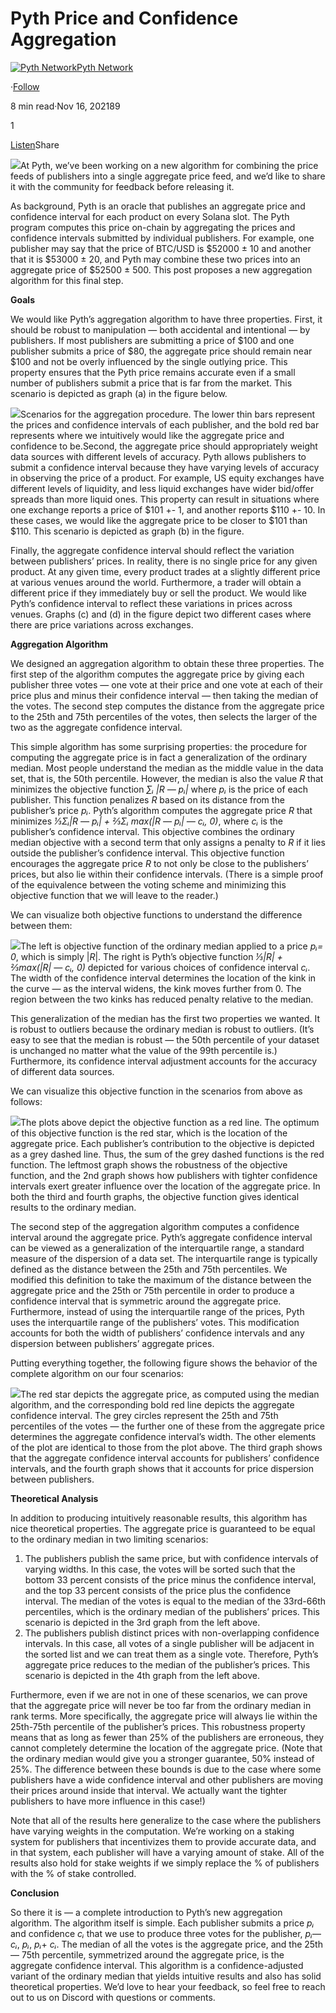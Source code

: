 Pyth Price and Confidence Aggregation
=====================================

[![Pyth Network](https://miro.medium.com/v2/resize:fill:88:88/1*rdK3rHcWpkge6BRQRIwBjA.jpeg)](/?source=post_page-----770bfb686641--------------------------------)[Pyth Network](/?source=post_page-----770bfb686641--------------------------------)

·[Follow](https://medium.com/m/signin?actionUrl=https%3A%2F%2Fmedium.com%2F_%2Fsubscribe%2Fuser%2Ff55fccc0ad62&operation=register&redirect=https%3A%2F%2Fpythnetwork.medium.com%2Fpyth-price-aggregation-proposal-770bfb686641&user=Pyth+Network&userId=f55fccc0ad62&source=post_page-f55fccc0ad62----770bfb686641---------------------post_header-----------)

8 min read·Nov 16, 202189

1

[Listen](https://medium.com/m/signin?actionUrl=https%3A%2F%2Fmedium.com%2Fplans%3Fdimension%3Dpost_audio_button%26postId%3D770bfb686641&operation=register&redirect=https%3A%2F%2Fpythnetwork.medium.com%2Fpyth-price-aggregation-proposal-770bfb686641&source=-----770bfb686641---------------------post_audio_button-----------)Share

![](https://miro.medium.com/v2/resize:fit:1400/1*zjI6Fhy8BOPI6lFz1QAILg.png)At Pyth, we’ve been working on a new algorithm for combining the price feeds of publishers into a single aggregate price feed, and we’d like to share it with the community for feedback before releasing it.

As background, Pyth is an oracle that publishes an aggregate price and confidence interval for each product on every Solana slot. The Pyth program computes this price on-chain by aggregating the prices and confidence intervals submitted by individual publishers. For example, one publisher may say that the price of BTC/USD is $52000 ± 10 and another that it is $53000 ± 20, and Pyth may combine these two prices into an aggregate price of $52500 ± 500. This post proposes a new aggregation algorithm for this final step.

**Goals**

We would like Pyth’s aggregation algorithm to have three properties. First, it should be robust to manipulation — both accidental and intentional — by publishers. If most publishers are submitting a price of $100 and one publisher submits a price of $80, the aggregate price should remain near $100 and not be overly influenced by the single outlying price. This property ensures that the Pyth price remains accurate even if a small number of publishers submit a price that is far from the market. This scenario is depicted as graph (a) in the figure below.

![](https://miro.medium.com/v2/resize:fit:1400/1*wPDuHzdxYnT10MdVAIlIdw.png)Scenarios for the aggregation procedure. The lower thin bars represent the prices and confidence intervals of each publisher, and the bold red bar represents where we intuitively would like the aggregate price and confidence to be.Second, the aggregate price should appropriately weight data sources with different levels of accuracy. Pyth allows publishers to submit a confidence interval because they have varying levels of accuracy in observing the price of a product. For example, US equity exchanges have different levels of liquidity, and less liquid exchanges have wider bid/offer spreads than more liquid ones. This property can result in situations where one exchange reports a price of $101 +- 1, and another reports $110 +- 10. In these cases, we would like the aggregate price to be closer to $101 than $110. This scenario is depicted as graph (b) in the figure.

Finally, the aggregate confidence interval should reflect the variation between publishers’ prices. In reality, there is no single price for any given product. At any given time, every product trades at a slightly different price at various venues around the world. Furthermore, a trader will obtain a different price if they immediately buy or sell the product. We would like Pyth’s confidence interval to reflect these variations in prices across venues. Graphs (c) and (d) in the figure depict two different cases where there are price variations across exchanges.

**Aggregation Algorithm**

We designed an aggregation algorithm to obtain these three properties. The first step of the algorithm computes the aggregate price by giving each publisher three votes — one vote at their price and one vote at each of their price plus and minus their confidence interval — then taking the median of the votes. The second step computes the distance from the aggregate price to the 25th and 75th percentiles of the votes, then selects the larger of the two as the aggregate confidence interval.

This simple algorithm has some surprising properties: the procedure for computing the aggregate price is in fact a generalization of the ordinary median. Most people understand the median as the middle value in the data set, that is, the 50th percentile. However, the median is also the value *R* that minimizes the objective function *∑ᵢ |R — pᵢ|* where *pᵢ* is the price of each publisher. This function penalizes *R* based on its distance from the publisher’s price *pᵢ*. Pyth’s algorithm computes the aggregate price *R* that minimizes *⅓Σᵢ|R — pᵢ| + ⅔Σᵢ max(|R — pᵢ| — cᵢ, 0)*, where *cᵢ* is the publisher’s confidence interval. This objective combines the ordinary median objective with a second term that only assigns a penalty to *R* if it lies outside the publisher’s confidence interval. This objective function encourages the aggregate price *R* to not only be close to the publishers’ prices, but also lie within their confidence intervals. (There is a simple proof of the equivalence between the voting scheme and minimizing this objective function that we will leave to the reader.)

We can visualize both objective functions to understand the difference between them:

![](https://miro.medium.com/v2/resize:fit:1400/1*etN1vHEuy0Jx7_kWf15U_w.png)The left is objective function of the ordinary median applied to a price *pᵢ= 0*, which is simply |*R*|. The right is Pyth’s objective function *⅓|R| + ⅔max(|R| — cᵢ, 0)* depicted for various choices of confidence interval *cᵢ*. The width of the confidence interval determines the location of the kink in the curve — as the interval widens, the kink moves further from 0. The region between the two kinks has reduced penalty relative to the median.

This generalization of the median has the first two properties we wanted. It is robust to outliers because the ordinary median is robust to outliers. (It’s easy to see that the median is robust — the 50th percentile of your dataset is unchanged no matter what the value of the 99th percentile is.) Furthermore, its confidence interval adjustment accounts for the accuracy of different data sources.

We can visualize this objective function in the scenarios from above as follows:

![](https://miro.medium.com/v2/resize:fit:1400/1*Ib2Sd4TcsPjc1wPBRNfcGw.png)The plots above depict the objective function as a red line. The optimum of this objective function is the red star, which is the location of the aggregate price. Each publisher’s contribution to the objective is depicted as a grey dashed line. Thus, the sum of the grey dashed functions is the red function. The leftmost graph shows the robustness of the objective function, and the 2nd graph shows how publishers with tighter confidence intervals exert greater influence over the location of the aggregate price. In both the third and fourth graphs, the objective function gives identical results to the ordinary median.

The second step of the aggregation algorithm computes a confidence interval around the aggregate price. Pyth’s aggregate confidence interval can be viewed as a generalization of the interquartile range, a standard measure of the dispersion of a data set. The interquartile range is typically defined as the distance between the 25th and 75th percentiles. We modified this definition to take the maximum of the distance between the aggregate price and the 25th or 75th percentile in order to produce a confidence interval that is symmetric around the aggregate price. Furthermore, instead of using the interquartile range of the prices, Pyth uses the interquartile range of the publishers’ votes. This modification accounts for both the width of publishers’ confidence intervals and any dispersion between publishers’ aggregate prices.

Putting everything together, the following figure shows the behavior of the complete algorithm on our four scenarios:

![](https://miro.medium.com/v2/resize:fit:1400/1*ZYrEniSFq3y92zQbR_WZFQ.png)The red star depicts the aggregate price, as computed using the median algorithm, and the corresponding bold red line depicts the aggregate confidence interval. The grey circles represent the 25th and 75th percentiles of the votes — the further one of these from the aggregate price determines the aggregate confidence interval’s width. The other elements of the plot are identical to those from the plot above. The third graph shows that the aggregate confidence interval accounts for publishers’ confidence intervals, and the fourth graph shows that it accounts for price dispersion between publishers.

**Theoretical Analysis**

In addition to producing intuitively reasonable results, this algorithm has nice theoretical properties. The aggregate price is guaranteed to be equal to the ordinary median in two limiting scenarios:

1. The publishers publish the same price, but with confidence intervals of varying widths. In this case, the votes will be sorted such that the bottom 33 percent consists of the price minus the confidence interval, and the top 33 percent consists of the price plus the confidence interval. The median of the votes is equal to the median of the 33rd-66th percentiles, which is the ordinary median of the publishers’ prices. This scenario is depicted in the 3rd graph from the left above.
2. The publishers publish distinct prices with non-overlapping confidence intervals. In this case, all votes of a single publisher will be adjacent in the sorted list and we can treat them as a single vote. Therefore, Pyth’s aggregate price reduces to the median of the publisher’s prices. This scenario is depicted in the 4th graph from the left above.

Furthermore, even if we are not in one of these scenarios, we can prove that the aggregate price will never be too far from the ordinary median in rank terms. More specifically, the aggregate price will always lie within the 25th-75th percentile of the publisher’s prices. This robustness property means that as long as fewer than 25% of the publishers are erroneous, they cannot completely determine the location of the aggregate price. (Note that the ordinary median would give you a stronger guarantee, 50% instead of 25%. The difference between these bounds is due to the case where some publishers have a wide confidence interval and other publishers are moving their prices around inside that interval. We actually want the tighter publishers to have more influence in this case!)

Note that all of the results here generalize to the case where the publishers have varying weights in the computation. We’re working on a staking system for publishers that incentivizes them to provide accurate data, and in that system, each publisher will have a varying amount of stake. All of the results also hold for stake weights if we simply replace the % of publishers with the % of stake controlled.

**Conclusion**

So there it is — a complete introduction to Pyth’s new aggregation algorithm. The algorithm itself is simple. Each publisher submits a price *pᵢ* and confidence *cᵢ* that we use to produce three votes for the publisher, *pᵢ*— *cᵢ*, *pᵢ*, *pᵢ*+ *cᵢ*. The median of all the votes is the aggregate price, and the 25th — 75th percentile, symmetrized around the aggregate price, is the aggregate confidence interval. This algorithm is a confidence-adjusted variant of the ordinary median that yields intuitive results and also has solid theoretical properties. We’d love to hear your feedback, so feel free to reach out to us on Discord with questions or comments.

